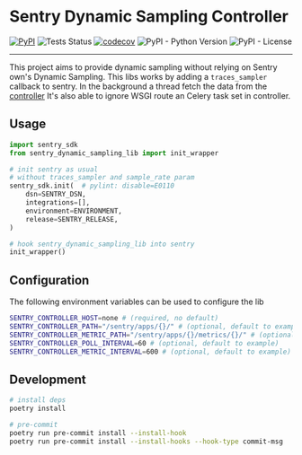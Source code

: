 # Sentry Dynamic Sampling Controller

[![PyPI](https://img.shields.io/pypi/v/sentry-dynamic-sampling-lib?color=blue)](https://pypi.org/project/sentry-dynamic-sampling-lib/)
![Tests Status](https://github.com/SpikeeLabs/sentry-dynamic-sampling-lib/actions/workflows/.github/workflows/test.yml/badge.svg)
[![codecov](https://codecov.io/gh/SpikeeLabs/sentry-dynamic-sampling-lib/branch/main/graph/badge.svg?token=NK5V6YMWW0)](https://codecov.io/gh/SpikeeLabs/sentry-dynamic-sampling-lib)
![PyPI - Python Version](https://img.shields.io/pypi/pyversions/sentry-dynamic-sampling-lib)
![PyPI - License](https://img.shields.io/pypi/l/sentry-dynamic-sampling-lib)

---
This project aims to provide dynamic sampling without relying on Sentry own's Dynamic Sampling.
This libs works by adding a `traces_sampler` callback to sentry.
In the background a thread fetch the data from the [controller](https://github.com/SpikeeLabs/sentry-dynamic-sampling-controller)
It's also able to ignore WSGI route an Celery task set in controller.





## Usage
```python
import sentry_sdk
from sentry_dynamic_sampling_lib import init_wrapper

# init sentry as usual
# without traces_sampler and sample_rate param
sentry_sdk.init(  # pylint: disable=E0110
    dsn=SENTRY_DSN,
    integrations=[],
    environment=ENVIRONMENT,
    release=SENTRY_RELEASE,
)

# hook sentry_dynamic_sampling_lib into sentry
init_wrapper()
```


## Configuration
The following environment variables can be used to configure the lib

```bash
SENTRY_CONTROLLER_HOST=none # (required, no default)
SENTRY_CONTROLLER_PATH="/sentry/apps/{}/" # (optional, default to example)
SENTRY_CONTROLLER_METRIC_PATH="/sentry/apps/{}/metrics/{}/" # (optional, default to example)
SENTRY_CONTROLLER_POLL_INTERVAL=60 # (optional, default to example)
SENTRY_CONTROLLER_METRIC_INTERVAL=600 # (optional, default to example)
```




## Development
```bash
# install deps
poetry install

# pre-commit
poetry run pre-commit install --install-hook
poetry run pre-commit install --install-hooks --hook-type commit-msg
```
